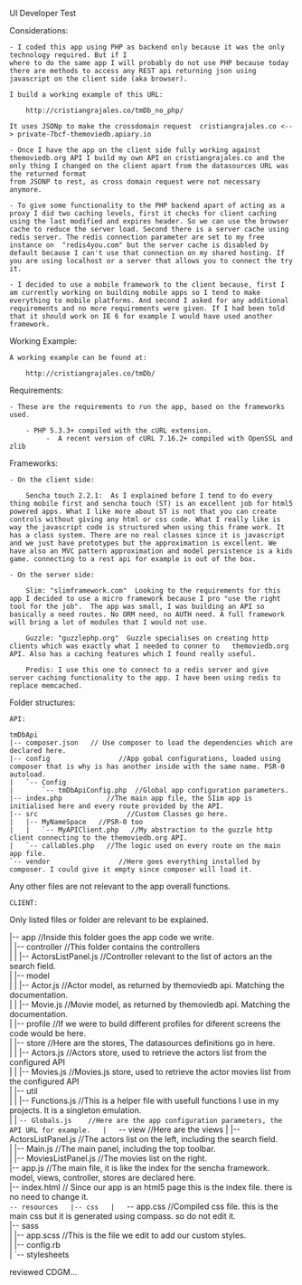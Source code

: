 
UI Developer Test


Considerations:

	- I coded this app using PHP as backend only because it was the only technology required. But if I 
	where to do the same app I will probably do not use PHP because today there are methods to access any REST api returning json using javascript on the client side (aka browser).

	I build a working example of this URL:

		http://cristiangrajales.co/tmDb_no_php/

	It uses JSONp to make the crossdomain request  cristiangrajales.co <--> private-7bcf-themoviedb.apiary.io

	- Once I have the app on the client side fully working against themoviedb.org API I build my own API on cristiangrajales.co and the only thing I changed on the client apart from the datasources URL was the returned format
	from JSONP to rest, as cross domain request were not necessary anymore.

	- To give some functionality to the PHP backend apart of acting as a proxy I did two caching levels, first it checks for client caching using the last modified and expires header. So we can use the browser cache to reduce the server load. Second there is a server cache using redis server. The redis connection parameter are set to my free instance on  "redis4you.com" but the server cache is disabled by default because I can't use that connection on my shared hosting. If you are using localhost or a server that allows you to connect the try it.

	- I decided to use a mobile framework to the client because, first I am currently working on building mobile apps so I tend to make everything to mobile platforms. And second I asked for any additional requirements and no more requirements were given. If I had been told that it should work on IE 6 for example I would have used another framework.



Working Example:

	A working example can be found at:

		http://cristiangrajales.co/tmDb/



Requirements:
	
	- These are the requirements to run the app, based on the frameworks used.
		
		- PHP 5.3.3+ compiled with the cURL extension.
             -  A recent version of cURL 7.16.2+ compiled with OpenSSL and zlib
 


Frameworks:

	- On the client side:
		
		Sencha touch 2.2.1:  As I explained before I tend to do every thing mobile first and sencha touch (ST) is an excellent job for html5 powered apps. What I like more about ST is not that you can create controls without giving any html or css code. What I really like is way the javascript code is structured when using this frame work. It has a class system. There are no real classes since it is javascript and we just have prototypes but the approximation is excellent. We have also an MVC pattern approximation and model persistence is a kids game. connecting to a rest api for example is out of the box.

	- On the server side:
				
		Slim: "slimframework.com"  Looking to the requirements for this app I decided to use a micro framework because I pro "use the right tool for the job".  The app was small, I was building an API so basically a need routes. No ORM need, no AUTH need. A full framework will bring a lot of modules that I would not use.

		Guzzle: "guzzlephp.org"  Guzzle specialises on creating http clients which was exactly what I needed to conner to 	themoviedb.org API. Also has a caching features which I found really useful.

		Predis: I use this one to connect to a redis server and give server caching functionality to the app. I have been using redis to replace memcached.


Folder structures:


	API:

	tmDbApi
	|-- composer.json   // Use composer to load the dependencies which are declared here.
	|-- config                 //App gobal configurations, loaded using composer that is why is has another inside with the same name. PSR-0 autoload.
	|   `-- Config 
	|       `-- tmDbApiConfig.php  //Global app configuration parameters.
	|-- index.php           //The main app file, the SIim app is initialised here and every route provided by the API.
	|-- src                      //Custom Classes go here.
	|   |-- MyNameSpace   //PSR-0 too
	|   |   `-- MyAPIClient.php   //My abstraction to the guzzle http client connecting to the themoviedb.org API.
	|   `-- callables.php   //The logic used on every route on the main app file.
	`-- vendor                 //Here goes everything installed by composer. I could give it empty since composer will load it.

Any other files are not relevant to the app overall functions.

	CLIENT:

Only listed files or folder are relevant to be explained.

|-- app					//Inside this folder goes the app code we write.  
|   |-- controller          //This folder contains the controllers  
|   |   |-- ActorsListPanel.js  //Controller relevant to the list of actors an the search field.  
|   |-- model  
|   |   |-- Actor.js       //Actor model, as returned by themoviedb api. Matching the documentation.  
|   |   |-- Movie.js      //Movie model, as returned by themoviedb api. Matching the documentation.  
|   |-- profile             //If we were to build different profiles for diferent screens the code would be here.  
|   |-- store              //Here are the stores, The datasources definitions go in here.  
|   |   |-- Actors.js    //Actors store, used to retrieve the actors list from the configured API  
|   |   |-- Movies.js  //Movies.js store, used to retrieve the actor movies list from the configured API  
|   |-- util  
|   |   |-- Functions.js  //This is a helper file with usefull functions I use in my projects. It is a singleton emulation.  
|   |   `-- Globals.js    //Here are the app configuration parameters, the API URL for example.  
|   `-- view              //Here are the views 
|       |-- ActorsListPanel.js  //The actors list on the left, including the search field.   
|       |-- Main.js                   //The main panel, including the top toolbar.  
|       |-- MoviesListPanel.js  //The movies list on the right.  
|-- app.js            //The main file, it is like the index for the sencha framework. model, views, controller, stores are   declared here.   
|-- index.html     // Since our app is an html5 page this is the index file. there is no need to change it.  
`-- resources  
    |-- css  
    |   `-- app.css  //Compiled css file. this is the main css but it is generated using compass. so do not edit it.   
    |-- sass  
    |   |-- app.scss   //This is the file we edit to add our custom styles.  
    |   |-- config.rb  
    |   `-- stylesheets  


reviewed CDGM...


